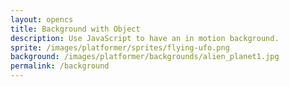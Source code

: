 ```yaml
---
layout: opencs
title: Background with Object
description: Use JavaScript to have an in motion background.
sprite: /images/platformer/sprites/flying-ufo.png
background: /images/platformer/backgrounds/alien_planet1.jpg
permalink: /background
---
```


<canvas id="world"></canvas>

<script>
  const canvas = document.getElementById("world");
  const ctx = canvas.getContext('2d');

  const backgroundImg = new Image();
  backgroundImg.src = '{{page.background}}';

  const spriteImg = new Image();
  spriteImg.src = '{{page.sprite}}';

  backgroundImg.onload = function() {
    const canvasWidth = window.innerWidth;
    const canvasHeight = window.innerHeight;

    canvas.width = canvasWidth;
    canvas.height = canvasHeight;
    canvas.style.width = `${canvasWidth}px`;
    canvas.style.height = `${canvasHeight}px`;

    canvas.style.position = 'absolute';
    canvas.style.left = `0px`;
    canvas.style.top = `${(window.innerHeight - canvasHeight) / 2}px`;

    var gameSpeed = 5;

    class GameObject {
      constructor(image, width, height, x = 0, y = 0, speedRatio = 0) {
        this.image = image;
        this.width = width;
        this.height = height;
        this.x = x;
        this.y = y;
        this.speedRatio = speedRatio;
        this.speed = gameSpeed * this.speedRatio;
      }
      update() {}
      draw(ctx) {
        ctx.drawImage(this.image, this.x, this.y, this.width, this.height);
      }
    }

    class Background extends GameObject {
      update() {
        this.x = (this.x - this.speed) % this.width;
      }
      draw(ctx) {
        // Draw two images for seamless scrolling
        ctx.drawImage(this.image, this.x, this.y, this.width, this.height);
        ctx.drawImage(this.image, this.x + this.width, this.y, this.width, this.height);
      }
    }

    // Create objects
    const backgroundObj = new Background(backgroundImg, canvasWidth, canvasHeight, 0, 0, 0.1);

    // Center the sprite and scale it down
    const spriteWidth = spriteImg.naturalWidth / 2;
    const spriteHeight = spriteImg.naturalHeight / 2;
    const spriteX = (canvasWidth - spriteWidth) / 2;
    const spriteY = (canvasHeight - spriteHeight) / 2;
    const spriteObj = new GameObject(spriteImg, spriteWidth, spriteHeight, spriteX, spriteY);

    function animate() {
      ctx.clearRect(0, 0, canvasWidth, canvasHeight);
      backgroundObj.update();
      backgroundObj.draw(ctx);
      if (spriteImg.complete && spriteImg.naturalWidth > 0) {
        spriteObj.draw(ctx);
      }
      requestAnimationFrame(animate);
    }
    animate();
  };
</script>
